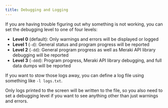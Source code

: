 ```yaml
---
title: Debugging and Logging
---
```


If you are having trouble figuring out why something is not working, you can set the debugging level to one of four levels:

- **Level 0** (default): Only warnings and errors will be displayed or logged
- **Level 1** (`-d`): General status and program progress will be reported
- **Level 2** (`-dd`): General program progress as well as Meraki API library debugging will be reported
- **Level 3** (`-ddd`): Program progress, Meraki API library debugging, and full data dumps will be reported

If you want to stow those logs away, you can define a log file using something like `-l logs.txt`.

Only logs printed to the screen will be written to the file, so you also need to set a debugging level if you want to see anything other than just warnings and errors.
